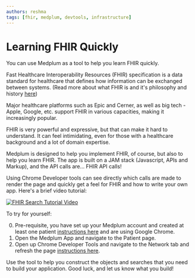 ```yaml
---
authors: reshma
tags: [fhir, medplum, devtools, infrastructure]
---
```


# Learning FHIR Quickly

You can use Medplum as a tool to help you learn FHIR quickly.

Fast Healthcare Interoperability Resources (FHIR) specification is a data standard for healthcare that defines how information can be exchanged between systems. (Read more about what FHIR is and it's philosophy and history [here](http://www.hl7.org/fhir/overview.html))

Major healthcare platforms such as Epic and Cerner, as well as big tech - Apple, Google, etc. support FHIR in various capacities, making it increasingly popular.

FHIR is very powerful and expressive, but that can make it hard to understand. It can feel intimidating, even for those with a healthcare background and a lot of domain expertise.

Medplum is designed to help you implement FHIR, of course, but also to help you learn FHIR. The app is built on a JAM stack (Javascript, APIs and Markup), and the API calls are... FHIR API calls!

Using Chrome Developer tools can see directly which calls are made to render the page and quickly get a feel for FHIR and how to write your own app. Here's a brief video tutorial:

[![FHIR Search Tutorial Video](https://img.youtube.com/vi/0aneLa_S-PY/0.jpg)](https://www.youtube.com/watch?v=0aneLa_S-PY)

To try for yourself:

0. Pre-requisite, you have set up your Medplum account and created at least one patient [instructions here](/app/) and are using Google Chrome.
1. Open the Medplum App and navigate to the Patient page.
2. Open up Chrome Developer Tools and navigate to the Network tab and refresh the page [instructions here](https://everything.curl.dev/usingcurl/copyas).

Use the tool to help you construct the objects and searches that you need to build your application. Good luck, and let us know what you build!

